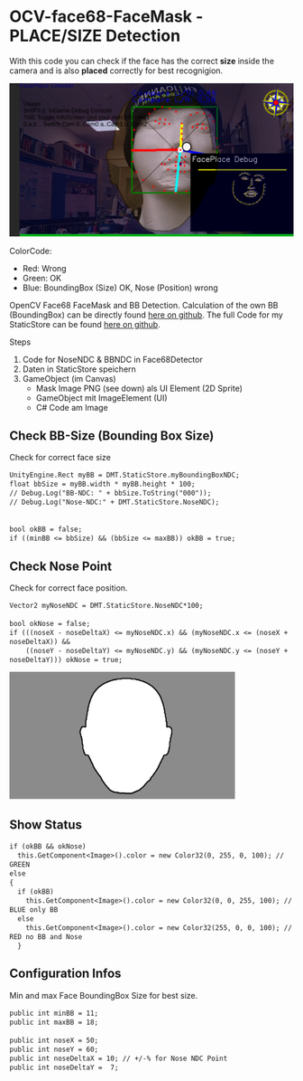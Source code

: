 # OCV-face68-FaceMask - PLACE/SIZE Detection

With this code you can check if the face has the correct **size** inside the camera and is also **placed** correctly for best recognigion.

<img src="./faceplace.png" alt="FacePlace Puppe PNG" width="600">

ColorCode:
* Red: Wrong
* Green: OK
* Blue: BoundingBox (Size) OK, Nose (Position) wrong
 
OpenCV Face68 FaceMask and BB Detection. 
Calculation of the own BB (BoundingBox) can be directly found [here on github](../../../OCV-face68-Nose-Mouth-BB).
The full Code for my StaticStore can be found [here on github](../../../OCV-face68-StaticStore/tree/main/scripts). 

Steps
1. Code for NoseNDC & BBNDC in Face68Detector
1. Daten in StaticStore speichern
1. GameObject (im Canvas) 
   - Mask Image PNG (see down) als UI Element (2D Sprite)
   - GameObject mit ImageElement (UI)
   - C# Code am Image

## Check BB-Size (Bounding Box Size)
Check for correct face size
```
UnityEngine.Rect myBB = DMT.StaticStore.myBoundingBoxNDC;
float bbSize = myBB.width * myBB.height * 100;
// Debug.Log("BB-NDC: " + bbSize.ToString("000"));
// Debug.Log("Nose-NDC:" + DMT.StaticStore.NoseNDC);


bool okBB = false;
if ((minBB <= bbSize) && (bbSize <= maxBB)) okBB = true;
```

## Check Nose Point
Check for correct face position.
```
Vector2 myNoseNDC = DMT.StaticStore.NoseNDC*100;

bool okNose = false;
if (((noseX - noseDeltaX) <= myNoseNDC.x) && (myNoseNDC.x <= (noseX + noseDeltaX)) &&
    ((noseY - noseDeltaY) <= myNoseNDC.y) && (myNoseNDC.y <= (noseY + noseDeltaY))) okNose = true;
```

<img src="./face_mask_1920.png" alt="Face Mask PNG" width="400">

## Show Status

```
if (okBB && okNose)
  this.GetComponent<Image>().color = new Color32(0, 255, 0, 100); // GREEN
else
{
  if (okBB)
    this.GetComponent<Image>().color = new Color32(0, 0, 255, 100); // BLUE only BB
  else
    this.GetComponent<Image>().color = new Color32(255, 0, 0, 100); // RED no BB and Nose
  }
```

## Configuration Infos

Min and max Face BoundingBox Size for best size.

```
public int minBB = 11;
public int maxBB = 18;

public int noseX = 50;
public int noseY = 60;
public int noseDeltaX = 10; // +/-% for Nose NDC Point 
public int noseDeltaY =  7;  
```
